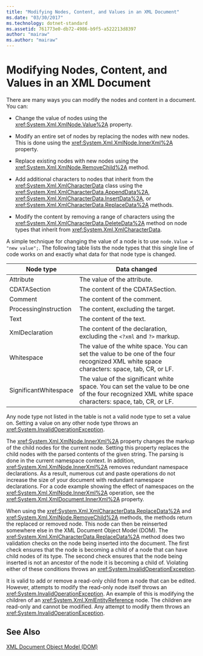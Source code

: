 ```yaml
---
title: "Modifying Nodes, Content, and Values in an XML Document"
ms.date: "03/30/2017"
ms.technology: dotnet-standard
ms.assetid: 761773e0-db72-4986-b9f5-a522213d8397
author: "mairaw"
ms.author: "mairaw"
---
```

# Modifying Nodes, Content, and Values in an XML Document
There are many ways you can modify the nodes and content in a document. You can:  

- Change the value of nodes using the <xref:System.Xml.XmlNode.Value%2A> property.  

- Modify an entire set of nodes by replacing the nodes with new nodes. This is done using the <xref:System.Xml.XmlNode.InnerXml%2A> property.  

- Replace existing nodes with new nodes using the <xref:System.Xml.XmlNode.RemoveChild%2A> method.  

- Add additional characters to nodes that inherit from the <xref:System.Xml.XmlCharacterData> class using the <xref:System.Xml.XmlCharacterData.AppendData%2A>, <xref:System.Xml.XmlCharacterData.InsertData%2A>, or <xref:System.Xml.XmlCharacterData.ReplaceData%2A> methods.  

- Modify the content by removing a range of characters using the <xref:System.Xml.XmlCharacterData.DeleteData%2A> method on node types that inherit from <xref:System.Xml.XmlCharacterData>.  

 A simple technique for changing the value of a node is to use `node.Value = "new value";`. The following table lists the node types that this single line of code works on and exactly what data for that node type is changed.  


|Node type|Data changed|  
|---------------|------------------|  
|Attribute|The value of the attribute.|  
|CDATASection|The content of the CDATASection.|  
|Comment|The content of the comment.|  
|ProcessingInstruction|The content, excluding the target.|  
|Text|The content of the text.|  
|XmlDeclaration|The content of the declaration, excluding the `<?xml` and `?>` markup.|  
|Whitespace|The value of the white space. You can set the value to be one of the four recognized XML white space characters: space, tab, CR, or LF.|  
|SignificantWhitespace|The value of the significant white space. You can set the value to be one of the four recognized XML white space characters: space, tab, CR, or LF.|  

 Any node type not listed in the table is not a valid node type to set a value on. Setting a value on any other node type throws an <xref:System.InvalidOperationException>.  

 The <xref:System.Xml.XmlNode.InnerXml%2A> property changes the markup of the child nodes for the current node. Setting this property replaces the child nodes with the parsed contents of the given string. The parsing is done in the current namespace context. In addition, <xref:System.Xml.XmlNode.InnerXml%2A> removes redundant namespace declarations. As a result, numerous cut and paste operations do not increase the size of your document with redundant namespace declarations. For a code example showing the effect of namespaces on the <xref:System.Xml.XmlNode.InnerXml%2A> operation, see the <xref:System.Xml.XmlDocument.InnerXml%2A> property.  

 When using the <xref:System.Xml.XmlCharacterData.ReplaceData%2A> and <xref:System.Xml.XmlNode.RemoveChild%2A> methods, the methods return the replaced or removed node. This node can then be reinserted somewhere else in the XML Document Object Model (DOM). The <xref:System.Xml.XmlCharacterData.ReplaceData%2A> method does two validation checks on the node being inserted into the document. The first check ensures that the node is becoming a child of a node that can have child nodes of its type. The second check ensures that the node being inserted is not an ancestor of the node it is becoming a child of. Violating either of these conditions throws an <xref:System.InvalidOperationException>.  

 It is valid to add or remove a read-only child from a node that can be edited. However, attempts to modify the read-only node itself throws an <xref:System.InvalidOperationException>. An example of this is modifying the children of an <xref:System.Xml.XmlEntityReference> node. The children are read-only and cannot be modified. Any attempt to modify them throws an <xref:System.InvalidOperationException>.  

## See Also  
 [XML Document Object Model (DOM)](../../../../docs/standard/data/xml/xml-document-object-model-dom.md)
